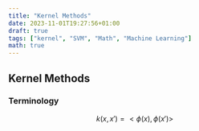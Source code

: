```yaml
---
title: "Kernel Methods"
date: 2023-11-01T19:27:56+01:00
draft: true
tags: ["kernel", "SVM", "Math", "Machine Learning"]
math: true
---
```


## Kernel Methods

### Terminology

$$k(x,x\prime) = <\phi(x), \phi(x\prime)>$$
